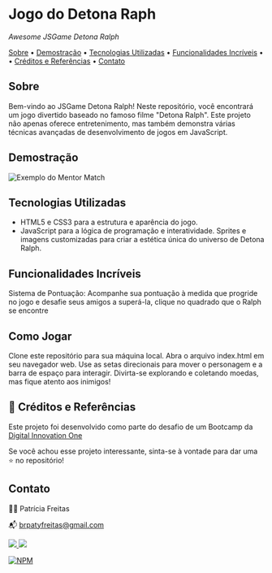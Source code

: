 # Jogo do Detona Raph
*Awesome JSGame Detona Ralph*


[Sobre](#sobre) • [Demostração](#demostração) • [Tecnologias Utilizadas](#tecnologias-utilizadas) • [Funcionalidades Incríveis](#funcionalidades-incríveis) • []() • [Créditos e Referências](#-créditos-e-referências) • [Contato](#contato)

## Sobre

Bem-vindo ao JSGame Detona Ralph! Neste repositório, você encontrará um jogo divertido baseado no famoso filme "Detona Ralph". Este projeto não apenas oferece entretenimento, mas também demonstra várias técnicas avançadas de desenvolvimento de jogos em JavaScript.

## Demostração

![Exemplo do Mentor Match]()

## Tecnologias Utilizadas
- HTML5 e CSS3 para a estrutura e aparência do jogo.
- JavaScript para a lógica de programação e interatividade.
Sprites e imagens customizadas para criar a estética única do universo de Detona Ralph.

## Funcionalidades Incríveis
Sistema de Pontuação: Acompanhe sua pontuação à medida que progride no jogo e desafie seus amigos a superá-la, clique no quadrado que o Ralph se encontre

## Como Jogar
Clone este repositório para sua máquina local.
Abra o arquivo index.html em seu navegador web.
Use as setas direcionais para mover o personagem e a barra de espaço para interagir.
Divirta-se explorando e coletando moedas, mas fique atento aos inimigos!



## 📌 Créditos e Referências

Este projeto foi desenvolvido como parte do desafio de um Bootcamp da [Digital Innovation One]( https://www.dio.me/sign-up?ref=2772EA2C589E462BB0C382518E0ACBA2) 

Se você achou esse projeto interessante, sinta-se à vontade para dar uma ⭐ no repositório!
</br>

## Contato

👩‍💻 Patrícia Freitas

📬 brpatyfreitas@gmail.com

 <div><a href="https://www.linkedin.com/in/patyfreitasbr"><img src="https://img.shields.io/badge/LinkedIn-0077B5?style=for-the-badge&logo=linkedin&logoColor=white" target="_blank"></>
  <a href="https://www.instagram.com/patyfreitasbr"><img src="https://img.shields.io/badge/Instagram-E4405F?style=for-the-badge&logo=instagram&logoColor=white" target="_blank"></></div>

[![NPM](https://img.shields.io/npm/l/react)](https://github.com/patyfreitasbr/Google-Search-Page-Clone/blob/main/LICENSE)



